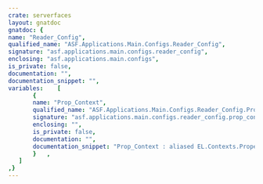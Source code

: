 ```yaml
---
crate: serverfaces
layout: gnatdoc
gnatdoc: {
name: "Reader_Config",
qualified_name: "ASF.Applications.Main.Configs.Reader_Config",
signature: "asf.applications.main.configs.reader_config",
enclosing: "asf.applications.main.configs",
is_private: false,
documentation: "",
documentation_snippet: "",
variables:    [
       {
       name: "Prop_Context",
       qualified_name: "ASF.Applications.Main.Configs.Reader_Config.Prop_Context",
       signature: "asf.applications.main.configs.reader_config.prop_context",
       enclosing: "",
       is_private: false,
       documentation: "",
       documentation_snippet: "Prop_Context : aliased EL.Contexts.Properties.Property_Resolver;",
       }   ,
   ]
,}
---
```

